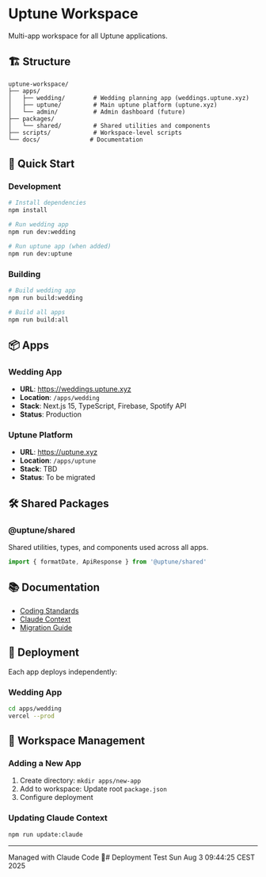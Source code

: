 # Uptune Workspace

Multi-app workspace for all Uptune applications.

## 🏗️ Structure

```
uptune-workspace/
├── apps/
│   ├── wedding/        # Wedding planning app (weddings.uptune.xyz)
│   ├── uptune/         # Main uptune platform (uptune.xyz)
│   └── admin/          # Admin dashboard (future)
├── packages/
│   └── shared/         # Shared utilities and components
├── scripts/            # Workspace-level scripts
└── docs/              # Documentation
```

## 🚀 Quick Start

### Development

```bash
# Install dependencies
npm install

# Run wedding app
npm run dev:wedding

# Run uptune app (when added)
npm run dev:uptune
```

### Building

```bash
# Build wedding app
npm run build:wedding

# Build all apps
npm run build:all
```

## 📦 Apps

### Wedding App
- **URL**: https://weddings.uptune.xyz
- **Location**: `/apps/wedding`
- **Stack**: Next.js 15, TypeScript, Firebase, Spotify API
- **Status**: Production

### Uptune Platform
- **URL**: https://uptune.xyz
- **Location**: `/apps/uptune`
- **Stack**: TBD
- **Status**: To be migrated

## 🛠️ Shared Packages

### @uptune/shared
Shared utilities, types, and components used across all apps.

```typescript
import { formatDate, ApiResponse } from '@uptune/shared'
```

## 📚 Documentation

- [Coding Standards](./CODING_STANDARDS.md)
- [Claude Context](./CLAUDE.md)
- [Migration Guide](./MIGRATION_GUIDE.md)

## 🚢 Deployment

Each app deploys independently:

### Wedding App
```bash
cd apps/wedding
vercel --prod
```

## 🔧 Workspace Management

### Adding a New App
1. Create directory: `mkdir apps/new-app`
2. Add to workspace: Update root `package.json`
3. Configure deployment

### Updating Claude Context
```bash
npm run update:claude
```

---

Managed with Claude Code 🤖# Deployment Test Sun Aug  3 09:44:25 CEST 2025
